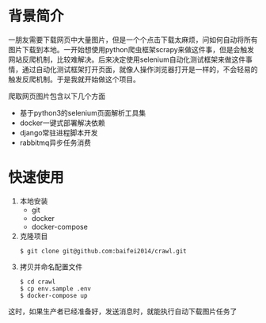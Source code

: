 # 背景简介

一朋友需要下载网页中大量图片，但是一个个点击下载太麻烦，问如何自动将所有图片下载到本地。一开始想使用python爬虫框架scrapy来做这件事，但是会触发网站反爬机制，比较难解决。后来决定使用selenium自动化测试框架来做这件事情，通过自动化测试框架打开页面，就像人操作浏览器打开是一样的，不会轻易的触发反爬机制。于是我就开始做这个项目。

爬取网页图片包含以下几个方面

- 基于python3的selenium页面解析工具集
- docker一键式部署解决依赖
- django常驻进程脚本开发
- rabbitmq异步任务消费

# 快速使用
1. 本地安装
	- git
	- docker
	- docker-compose
2. 克隆项目
	```
	$ git clone git@github.com:baifei2014/crawl.git
	```
3. 拷贝并命名配置文件
	```
	$ cd crawl
	$ cp env.sample .env
	$ docker-compose up
	```

这时，如果生产者已经准备好，发送消息时，就能执行自动下载图片任务了
